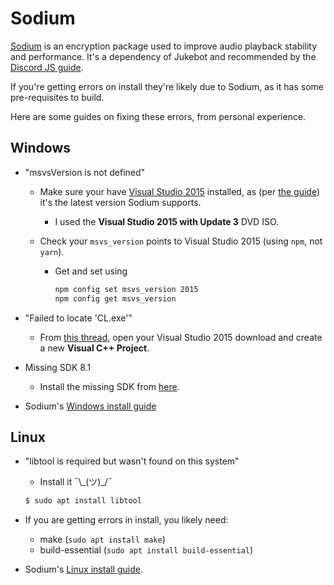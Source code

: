# Sodium

[Sodium](https://github.com/paixaop/node-sodium) is an encryption package used to improve audio playback stability and performance. It's a dependency of Jukebot and recommended by the [Discord JS guide](https://discordjs.guide/voice/#extra-dependencies).

If you're getting errors on install they're likely due to Sodium, as it has some pre-requisites to build.

Here are some guides on fixing these errors, from personal experience.

## Windows

-   "msvsVersion is not defined"

    -   Make sure your have [Visual Studio 2015](https://my.visualstudio.com/Downloads?q=visual%20studio%202015&wt.mc_id=o~msft~vscom~older-downloads) installed, as (per [the guide](https://github.com/paixaop/node-sodium#windows-install)) it's the latest version Sodium supports.
        -   I used the **Visual Studio 2015 with Update 3** DVD ISO.
    -   Check your `msvs_version` points to Visual Studio 2015 (using `npm`, not `yarn`).

        -   Get and set using
            ```sh
            npm config set msvs_version 2015
            npm config get msvs_version
            ```

-   "Failed to locate 'CL.exe'"

    -   From [this thread](https://stackoverflow.com/questions/33716369/error-trk0005-failed-to-locate-cl-exe), open your Visual Studio 2015 download and create a new **Visual C++ Project**.

-   Missing SDK 8.1

    -   Install the missing SDK from [here](https://developer.microsoft.com/en-us/windows/downloads/sdk-archive/).

-   Sodium's [Windows install guide](https://github.com/paixaop/node-sodium#windows-install)

## Linux

-   "libtool is required but wasn't found on this system"

    -   Install it ¯\\\_(ツ)\_/¯

    ```sh
    $ sudo apt install libtool
    ```

-   If you are getting errors in install, you likely need:

    -   make (`sudo apt install make`)
    -   build-essential (`sudo apt install build-essential`)

-   Sodium's [Linux install guide](https://github.com/paixaop/node-sodium#install).
